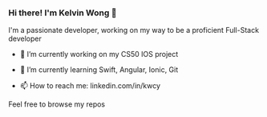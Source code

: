 ### Hi there! I'm Kelvin Wong 👋

I'm a passionate developer, working on my way to be a proficient Full-Stack developer

<!--
**moyinwong/moyinwong** is a ✨ _special_ ✨ repository because its `README.md` (this file) appears on your GitHub profile.

Here are some ideas to get you started:

- 🔭 I’m currently working on ...
- 🌱 I’m currently learning ...
- 👯 I’m looking to collaborate on ...
- 🤔 I’m looking for help with ...
- 💬 Ask me about ...
- 📫 How to reach me: ...
- 😄 Pronouns: ...
- ⚡ Fun fact: ...
-->

- 🔭 I’m currently working on my CS50 IOS project

- 🌱 I’m currently learning Swift, Angular, Ionic, Git

- 📫 How to reach me: linkedin.com/in/kwcy

Feel free to browse my repos
